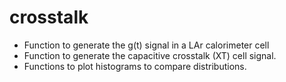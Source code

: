 # crosstalk

- Function to generate the g(t) signal in a LAr calorimeter cell
- Function to generate the capacitive crosstalk (XT) cell signal.
- Functions to plot histograms to compare distributions.
